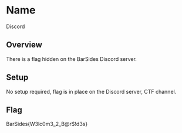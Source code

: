# Name
Discord

## Overview
There is a flag hidden on the BarSides Discord server.

## Setup
No setup required, flag is in place on the Discord server, CTF channel.

## Flag
BarSides{W3lc0m3_2_B@r$!d3s}